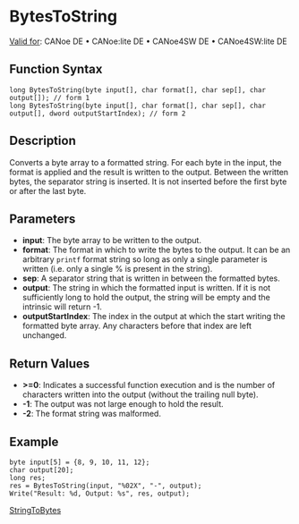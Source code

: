 # BytesToString

[Valid for](../../../Shared/FeatureAvailability.md): CANoe DE • CANoe:lite DE • CANoe4SW DE • CANoe4SW:lite DE

## Function Syntax

```plaintext
long BytesToString(byte input[], char format[], char sep[], char output[]); // form 1
long BytesToString(byte input[], char format[], char sep[], char output[], dword outputStartIndex); // form 2
```

## Description

Converts a byte array to a formatted string. For each byte in the input, the format is applied and the result is written to the output. Between the written bytes, the separator string is inserted. It is not inserted before the first byte or after the last byte.

## Parameters

- **input**: The byte array to be written to the output.
- **format**: The format in which to write the bytes to the output. It can be an arbitrary `printf` format string so long as only a single parameter is written (i.e. only a single % is present in the string).
- **sep**: A separator string that is written in between the formatted bytes.
- **output**: The string in which the formatted input is written. If it is not sufficiently long to hold the output, the string will be empty and the intrinsic will return -1.
- **outputStartIndex**: The index in the output at which the start writing the formatted byte array. Any characters before that index are left unchanged.

## Return Values

- **>=0**: Indicates a successful function execution and is the number of characters written into the output (without the trailing null byte).
- **-1**: The output was not large enough to hold the result.
- **-2**: The format string was malformed.

## Example

```plaintext
byte input[5] = {8, 9, 10, 11, 12};
char output[20];
long res;
res = BytesToString(input, "%02X", "-", output);
Write("Result: %d, Output: %s", res, output);
```

[StringToBytes](CAPLfunctionStringToBytes.md)
